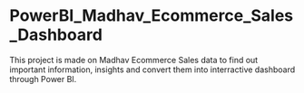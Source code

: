 # PowerBI_Madhav_Ecommerce_Sales_Dashboard

This project is made on Madhav Ecommerce Sales data to find out important information, insights and convert them into interractive dashboard through Power BI.
